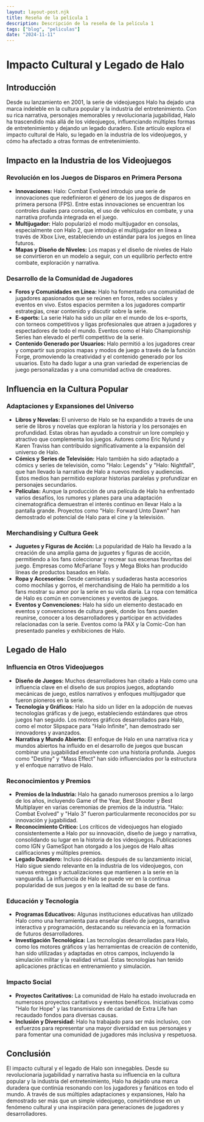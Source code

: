```yaml
---
layout: layout-post.njk
title: Reseña de la película 1
description: Descripción de la reseña de la película 1
tags: ["blog", "peliculas"]
date: "2024-11-11"
---
```


# Impacto Cultural y Legado de Halo

## Introducción

Desde su lanzamiento en 2001, la serie de videojuegos Halo ha dejado una marca indeleble en la cultura popular y la industria del entretenimiento. Con su rica narrativa, personajes memorables y revolucionaria jugabilidad, Halo ha trascendido más allá de los videojuegos, influenciando múltiples formas de entretenimiento y dejando un legado duradero. Este artículo explora el impacto cultural de Halo, su legado en la industria de los videojuegos, y cómo ha afectado a otras formas de entretenimiento.

## Impacto en la Industria de los Videojuegos

### Revolución en los Juegos de Disparos en Primera Persona

- **Innovaciones:** Halo: Combat Evolved introdujo una serie de innovaciones que redefinieron el género de los juegos de disparos en primera persona (FPS). Entre estas innovaciones se encuentran los controles duales para consolas, el uso de vehículos en combate, y una narrativa profunda integrada en el juego.
- **Multijugador:** Halo popularizó el modo multijugador en consolas, especialmente con Halo 2, que introdujo el multijugador en línea a través de Xbox Live, estableciendo un estándar para los juegos en línea futuros.
- **Mapas y Diseño de Niveles:** Los mapas y el diseño de niveles de Halo se convirtieron en un modelo a seguir, con un equilibrio perfecto entre combate, exploración y narrativa.

### Desarrollo de la Comunidad de Jugadores

- **Foros y Comunidades en Línea:** Halo ha fomentado una comunidad de jugadores apasionados que se reúnen en foros, redes sociales y eventos en vivo. Estos espacios permiten a los jugadores compartir estrategias, crear contenido y discutir sobre la serie.
- **E-sports:** La serie Halo ha sido un pilar en el mundo de los e-sports, con torneos competitivos y ligas profesionales que atraen a jugadores y espectadores de todo el mundo. Eventos como el Halo Championship Series han elevado el perfil competitivo de la serie.
- **Contenido Generado por Usuarios:** Halo permitió a los jugadores crear y compartir sus propios mapas y modos de juego a través de la función Forge, promoviendo la creatividad y el contenido generado por los usuarios. Esto ha dado lugar a una gran variedad de experiencias de juego personalizadas y a una comunidad activa de creadores.

## Influencia en la Cultura Popular

### Adaptaciones y Expansiones del Universo

- **Libros y Novelas:** El universo de Halo se ha expandido a través de una serie de libros y novelas que exploran la historia y los personajes en profundidad. Estas obras han ayudado a construir un lore complejo y atractivo que complementa los juegos. Autores como Eric Nylund y Karen Traviss han contribuido significativamente a la expansión del universo de Halo.
- **Cómics y Series de Televisión:** Halo también ha sido adaptado a cómics y series de televisión, como "Halo: Legends" y "Halo: Nightfall", que han llevado la narrativa de Halo a nuevos medios y audiencias. Estos medios han permitido explorar historias paralelas y profundizar en personajes secundarios.
- **Películas:** Aunque la producción de una película de Halo ha enfrentado varios desafíos, los rumores y planes para una adaptación cinematográfica demuestran el interés continuo en llevar Halo a la pantalla grande. Proyectos como "Halo: Forward Unto Dawn" han demostrado el potencial de Halo para el cine y la televisión.

### Merchandising y Cultura Geek

- **Juguetes y Figuras de Acción:** La popularidad de Halo ha llevado a la creación de una amplia gama de juguetes y figuras de acción, permitiendo a los fans coleccionar y recrear sus escenas favoritas del juego. Empresas como McFarlane Toys y Mega Bloks han producido líneas de productos basados en Halo.
- **Ropa y Accesorios:** Desde camisetas y sudaderas hasta accesorios como mochilas y gorros, el merchandising de Halo ha permitido a los fans mostrar su amor por la serie en su vida diaria. La ropa con temática de Halo es común en convenciones y eventos de juegos.
- **Eventos y Convenciones:** Halo ha sido un elemento destacado en eventos y convenciones de cultura geek, donde los fans pueden reunirse, conocer a los desarrolladores y participar en actividades relacionadas con la serie. Eventos como la PAX y la Comic-Con han presentado paneles y exhibiciones de Halo.

## Legado de Halo

### Influencia en Otros Videojuegos

- **Diseño de Juegos:** Muchos desarrolladores han citado a Halo como una influencia clave en el diseño de sus propios juegos, adoptando mecánicas de juego, estilos narrativos y enfoques multijugador que fueron pioneros en la serie.
- **Tecnología y Gráficos:** Halo ha sido un líder en la adopción de nuevas tecnologías gráficas y de juego, estableciendo estándares que otros juegos han seguido. Los motores gráficos desarrollados para Halo, como el motor Slipspace para "Halo Infinite", han demostrado ser innovadores y avanzados.
- **Narrativa y Mundo Abierto:** El enfoque de Halo en una narrativa rica y mundos abiertos ha influido en el desarrollo de juegos que buscan combinar una jugabilidad envolvente con una historia profunda. Juegos como "Destiny" y "Mass Effect" han sido influenciados por la estructura y el enfoque narrativo de Halo.

### Reconocimientos y Premios

- **Premios de la Industria:** Halo ha ganado numerosos premios a lo largo de los años, incluyendo Game of the Year, Best Shooter y Best Multiplayer en varias ceremonias de premios de la industria. "Halo: Combat Evolved" y "Halo 3" fueron particularmente reconocidos por su innovación y jugabilidad.
- **Reconocimiento Crítico:** Los críticos de videojuegos han elogiado consistentemente a Halo por su innovación, diseño de juego y narrativa, consolidando su lugar en la historia de los videojuegos. Publicaciones como IGN y GameSpot han otorgado a los juegos de Halo altas calificaciones y múltiples premios.
- **Legado Duradero:** Incluso décadas después de su lanzamiento inicial, Halo sigue siendo relevante en la industria de los videojuegos, con nuevas entregas y actualizaciones que mantienen a la serie en la vanguardia. La influencia de Halo se puede ver en la continua popularidad de sus juegos y en la lealtad de su base de fans.

### Educación y Tecnología

- **Programas Educativos:** Algunas instituciones educativas han utilizado Halo como una herramienta para enseñar diseño de juegos, narrativa interactiva y programación, destacando su relevancia en la formación de futuros desarrolladores.
- **Investigación Tecnológica:** Las tecnologías desarrolladas para Halo, como los motores gráficos y las herramientas de creación de contenido, han sido utilizadas y adaptadas en otros campos, incluyendo la simulación militar y la realidad virtual. Estas tecnologías han tenido aplicaciones prácticas en entrenamiento y simulación.

### Impacto Social

- **Proyectos Caritativos:** La comunidad de Halo ha estado involucrada en numerosos proyectos caritativos y eventos benéficos. Iniciativas como "Halo for Hope" y las transmisiones de caridad de Extra Life han recaudado fondos para diversas causas.
- **Inclusión y Diversidad:** Halo ha trabajado para ser más inclusivo, con esfuerzos para representar una mayor diversidad en sus personajes y para fomentar una comunidad de jugadores más inclusiva y respetuosa.

## Conclusión

El impacto cultural y el legado de Halo son innegables. Desde su revolucionaria jugabilidad y narrativa hasta su influencia en la cultura popular y la industria del entretenimiento, Halo ha dejado una marca duradera que continúa resonando con los jugadores y fanáticos en todo el mundo. A través de sus múltiples adaptaciones y expansiones, Halo ha demostrado ser más que un simple videojuego, convirtiéndose en un fenómeno cultural y una inspiración para generaciones de jugadores y desarrolladores.
